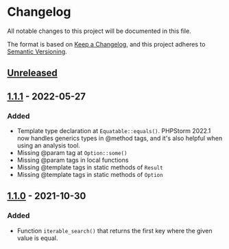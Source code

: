 # Changelog

All notable changes to this project will be documented in this file.

The format is based on [Keep a Changelog](https://keepachangelog.com/en/1.0.0/),
and this project adheres to [Semantic Versioning](https://semver.org/spec/v2.0.0.html).

## [Unreleased]

## [1.1.1] - 2022-05-27

### Added
- Template type declaration at `Equatable::equals()`. PHPStorm 2022.1 now handles generics types in @method tags, and it's also helpful when using an analysis tool.
- Missing @param tag at `Option::some()`
- Missing @param tags in local functions
- Missing @template tags in static methods of `Result`
- Missing @template tags in static methods of `Option`

## [1.1.0] - 2021-10-30

### Added
- Function `iterable_search()` that returns the first key where the given value is equal.

[unreleased]: https://github.com/jungi-php/common/compare/v1.1.1...HEAD
[1.1.1]: https://github.com/jungi-php/common/compare/v1.1.0...v1.1.1
[1.1.0]: https://github.com/jungi-php/common/compare/v1.0.0...v1.1.0
